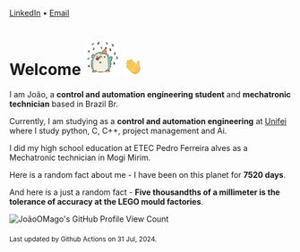 [LinkedIn](https://www.linkedin.com/in/joão-pedro-gozzoli-b95641301/) &bull;
[Email](joaopedrogozzoli@gmail.com)

# Welcome <img src="happy.gif" height="64px" /> <img src="wave.gif" height="32px" />

I am João, a  **control and automation engineering student** and **mechatronic technician** based in Brazil Br.

Currently, I am studying as a **control and automation engineering** at [Unifei](https://unifei.edu.br) where I study python, C, C++, project management and Ai.

I did my high school education at ETEC Pedro Ferreira alves as a Mechatronic technician in Mogi Mirim.

Here is a random fact about me - I have been on this planet for **7520 days**.

And here is a just a random fact -  **Five thousandths of a millimeter is the tolerance of accuracy at the LEGO mould factories**.

![JoãoOMago's GitHub Profile View Count](https://komarev.com/ghpvc/?username=JoaoOMago)

<sub>Last updated by Github Actions on 31 Jul, 2024.</sub>
